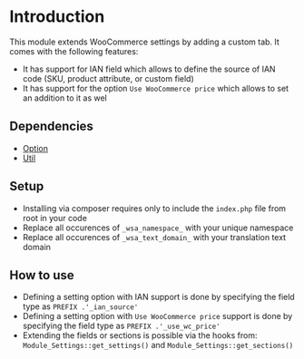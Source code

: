 # Introduction

This module extends WooCommerce settings by adding a custom tab. It comes with the following features:

* It has support for IAN field which allows to define the source of IAN code (SKU, product attribute, or custom field)
* It has support for the option `Use WooCommerce price` which allows to set an addition to it as wel

## Dependencies

* [Option](https://gitlab.com/woosa/wp-plugin-modules/option)
* [Util](https://gitlab.com/woosa/wp-plugin-modules/util)

## Setup

* Installing via composer requires only to include the `index.php` file from root in your code
* Replace all occurences of `_wsa_namespace_` with your unique namespace
* Replace all occurences of `_wsa_text_domain_` with your translation text domain

## How to use

* Defining a setting option with IAN support is done by specifying the field type as `PREFIX .'_ian_source'`
* Defining a setting option with `Use WooCommerce price` support is done by specifying the field type as `PREFIX .'_use_wc_price'`
* Extending the fields or sections is possible via the hooks from: `Module_Settings::get_settings()` and `Module_Settings::get_sections()`